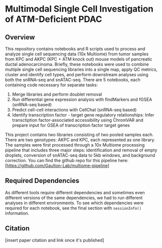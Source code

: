 # Multimodal Single Cell Investigation of ATM-Deficient PDAC 

## Overview

This repository contains notebooks and R scripts used to process and analyze single cell sequencing data (10x Multiome) from tumor samples from KPC and AKPC (KPC + ATM knock out) mouse models of pancreatic ductal adenocarcinoma. Briefly, these notebooks were used to combine multiple single cell sequencing libraries into a single map, apply QC metrics, cluster and identify cell types, and perform downstream analyses using both the snRNA-seq and snATAC-seq. There are 5 notebooks, each containing code necessary for separate tasks: 
1. Merge libraries and perform doublet removal
2. Run differential gene expression analysis with findMarkers and fGSEA (snRNA-seq based)
3. Predict cell-cell interactions with CellChat (snRNA-seq based)
4. Identify transcription factor - target gene regulatory relationships: Infer transctiption factor-associated accessibility using ChromVAR and prepare input for GSEA of transcription factor target genes

This project contains two libraries consisting of two pooled samples each. There are two genotypes: AKPC and KPC, each represented as one library. The samples were first processed through a 10x Multiome processing pipeline that includes three major steps: identification and removal of empty droplets, conversion of snATAC-seq data to 5kb windows, and background correction. You can find the github repo for this pipeline here: [https://github.com/Gaulton-Lab/multiome-pipeline]

## Required Dependencies

As different tools require different dependencies and sometimes even different versions of the same dependencies, we had to run different analyses in different environments. To see which dependencies were required for each notebook, see the final section with `sessionInfo()` information.

## Citation

[insert paper citation and link once it's published]
